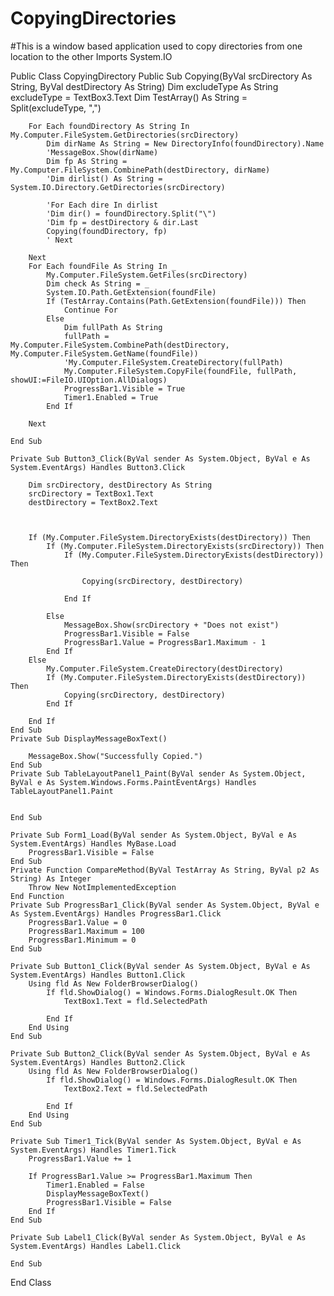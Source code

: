 # CopyingDirectories
#This is a window based application used to copy directories from one location to the other
Imports System.IO

Public Class CopyingDirectory
    Public Sub Copying(ByVal srcDirectory As String, ByVal destDirectory As String)
        Dim excludeType As String
        excludeType = TextBox3.Text
        Dim TestArray() As String = Split(excludeType, ",")


        For Each foundDirectory As String In My.Computer.FileSystem.GetDirectories(srcDirectory)
            Dim dirName As String = New DirectoryInfo(foundDirectory).Name
            'MessageBox.Show(dirName)
            Dim fp As String = My.Computer.FileSystem.CombinePath(destDirectory, dirName)
            'Dim dirlist() As String = System.IO.Directory.GetDirectories(srcDirectory)

            'For Each dire In dirlist
            'Dim dir() = foundDirectory.Split("\")
            'Dim fp = destDirectory & dir.Last
            Copying(foundDirectory, fp)
            ' Next

        Next
        For Each foundFile As String In _
            My.Computer.FileSystem.GetFiles(srcDirectory)
            Dim check As String = _
            System.IO.Path.GetExtension(foundFile)
            If (TestArray.Contains(Path.GetExtension(foundFile))) Then
                Continue For
            Else
                Dim fullPath As String
                fullPath = My.Computer.FileSystem.CombinePath(destDirectory, My.Computer.FileSystem.GetName(foundFile))
                'My.Computer.FileSystem.CreateDirectory(fullPath)
                My.Computer.FileSystem.CopyFile(foundFile, fullPath, showUI:=FileIO.UIOption.AllDialogs)
                ProgressBar1.Visible = True
                Timer1.Enabled = True
            End If

        Next

    End Sub

    Private Sub Button3_Click(ByVal sender As System.Object, ByVal e As System.EventArgs) Handles Button3.Click

        Dim srcDirectory, destDirectory As String
        srcDirectory = TextBox1.Text
        destDirectory = TextBox2.Text



        If (My.Computer.FileSystem.DirectoryExists(destDirectory)) Then
            If (My.Computer.FileSystem.DirectoryExists(srcDirectory)) Then
                If (My.Computer.FileSystem.DirectoryExists(destDirectory)) Then

                    Copying(srcDirectory, destDirectory)

                End If

            Else
                MessageBox.Show(srcDirectory + "Does not exist")
                ProgressBar1.Visible = False
                ProgressBar1.Value = ProgressBar1.Maximum - 1
            End If
        Else
            My.Computer.FileSystem.CreateDirectory(destDirectory)
            If (My.Computer.FileSystem.DirectoryExists(destDirectory)) Then
                Copying(srcDirectory, destDirectory)
            End If

        End If
    End Sub
    Private Sub DisplayMessageBoxText()

        MessageBox.Show("Successfully Copied.")
    End Sub
    Private Sub TableLayoutPanel1_Paint(ByVal sender As System.Object, ByVal e As System.Windows.Forms.PaintEventArgs) Handles TableLayoutPanel1.Paint


    End Sub

    Private Sub Form1_Load(ByVal sender As System.Object, ByVal e As System.EventArgs) Handles MyBase.Load
        ProgressBar1.Visible = False
    End Sub
    Private Function CompareMethod(ByVal TestArray As String, ByVal p2 As String) As Integer
        Throw New NotImplementedException
    End Function
    Private Sub ProgressBar1_Click(ByVal sender As System.Object, ByVal e As System.EventArgs) Handles ProgressBar1.Click
        ProgressBar1.Value = 0
        ProgressBar1.Maximum = 100
        ProgressBar1.Minimum = 0
    End Sub

    Private Sub Button1_Click(ByVal sender As System.Object, ByVal e As System.EventArgs) Handles Button1.Click
        Using fld As New FolderBrowserDialog()
            If fld.ShowDialog() = Windows.Forms.DialogResult.OK Then
                TextBox1.Text = fld.SelectedPath

            End If
        End Using
    End Sub

    Private Sub Button2_Click(ByVal sender As System.Object, ByVal e As System.EventArgs) Handles Button2.Click
        Using fld As New FolderBrowserDialog()
            If fld.ShowDialog() = Windows.Forms.DialogResult.OK Then
                TextBox2.Text = fld.SelectedPath

            End If
        End Using
    End Sub

    Private Sub Timer1_Tick(ByVal sender As System.Object, ByVal e As System.EventArgs) Handles Timer1.Tick
        ProgressBar1.Value += 1

        If ProgressBar1.Value >= ProgressBar1.Maximum Then
            Timer1.Enabled = False
            DisplayMessageBoxText()
            ProgressBar1.Visible = False
        End If
    End Sub

    Private Sub Label1_Click(ByVal sender As System.Object, ByVal e As System.EventArgs) Handles Label1.Click

    End Sub
End Class


